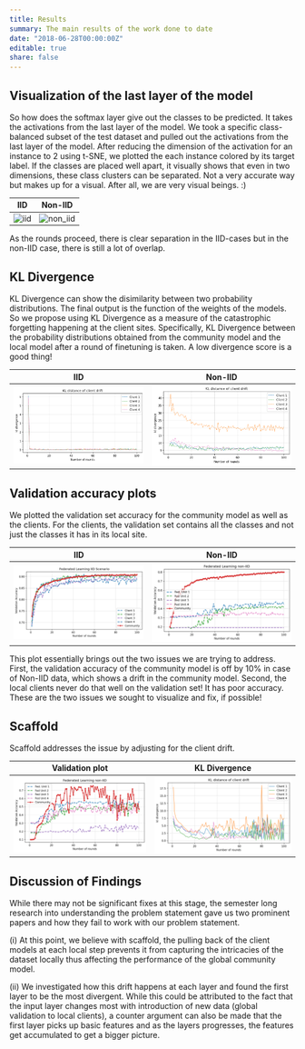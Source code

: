 ```yaml
---
title: Results
summary: The main results of the work done to date
date: "2018-06-28T00:00:00Z"
editable: true
share: false
---
```


## Visualization of the last layer of the model 

So how does the softmax layer give out the classes to be predicted. It takes the activations from the last layer of the model. We took a specific class-balanced subset of the test dataset and pulled out the activations from the last layer of the model. After reducing the dimension of the activation for an instance to 2 using t-SNE, we plotted the each instance colored by its target label. If the classes are placed well apart, it visually shows that even in two dimensions, these class clusters can be separated. Not a very accurate way but makes up for a visual. After all, we are very visual beings. :)

| IID                    | Non-IID              |
|:----------------------:|:----------------------:|
| ![iid](iid_community.gif) | ![non_iid](community_non_iid.gif) |

As the rounds proceed, there is clear separation in the IID-cases but in the non-IID case, there is still a lot of overlap. 

## KL Divergence

KL Divergence can show the disimilarity between two probability distributions. The final output is the function of the weights of the models. So we propose using KL Divergence as a measure of the catastrophic forgetting happening at the client sites. Specifically, KL Divergence between the probability distributions obtained from the community model and the local model after a round of finetuning is taken. A low divergence score is a good thing!


| IID                    | Non-IID              |
|:----------------------:|:---------------------:|
| ![iid](fed_iid_kl.png) | ![non_iid](fed-noniid-kl.png) |

## Validation accuracy plots 

We plotted the validation set accuracy for the community model as well as the clients. For the clients, the validation set contains all the classes and not just the classes it has in its local site.

| IID                    | Non-IID              |
|:----------------------:|:----------------------:|
| ![iid](iid-new-graph.png) | ![non_iid](non-IIDnew.png) |

This plot essentially brings out the two issues we are trying to address. First, the validation accuracy of the community model is off by 10% in case of Non-IID data, which shows a drift in the community model. Second, the local clients never do that well on the validation set! It has poor accuracy. These are the two issues we sought to visualize and fix, if possible!

## Scaffold 
Scaffold addresses the issue by adjusting for the client drift.

| Validation plot                    | KL Divergence              |
|:----------------------:|:---------------------:|
| ![non-iid](scaffold_noniid.png) | ![non-iid](scaffold_kl.png) |


## Discussion of Findings

While there may not be significant fixes at this stage, the semester long research into understanding the problem statement gave us two prominent papers and how they fail to work with our problem statement.<br>

(i) At this point, we believe with scaffold, the pulling back of the client models at each local step prevents it from capturing the intricacies of the dataset locally thus affecting the performance of the global community model. <br>

(ii) We investigated how this drift happens at each layer and found the first layer to be the most divergent. While this could be attributed to the fact that the input layer changes most with introduction of new data (global validation to local clients), a counter argument can also be made that the first layer picks up basic features and as the layers progresses, the features get accumulated to get a bigger picture. <br>
